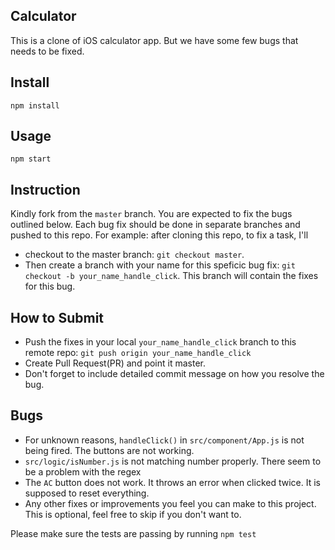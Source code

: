 Calculator
---

This is a clone of iOS calculator app. But we have some few bugs that needs to be fixed.


Install
---

`npm install`



Usage
---

`npm start`

Instruction
---
Kindly fork from the `master` branch. You are expected to fix the bugs outlined below.
Each bug fix should be done in separate branches and pushed to this repo.
For example: after cloning this repo, to fix a task, I'll 
- checkout to the master branch: `git checkout master`. 
- Then create a branch with your name for this speficic bug fix: `git checkout -b your_name_handle_click`. This branch will contain the fixes for this bug.

How to Submit
---
- Push the fixes in your local `your_name_handle_click` branch to this remote repo: `git push origin your_name_handle_click`
- Create Pull Request(PR) and point it master.
- Don't forget to include detailed commit message on how you resolve the bug.

Bugs
---
- For unknown reasons, `handleClick()` in `src/component/App.js` is not being fired. The buttons are not working.
- `src/logic/isNumber.js` is not matching number properly. There seem to be a problem with the regex
- The `AC` button does not work. It throws an error when clicked twice. It is supposed to reset everything.
- Any other fixes or improvements you feel you can make to this project. This is optional, feel free to skip if you don't want to.

Please make sure the tests are passing by running `npm test`

